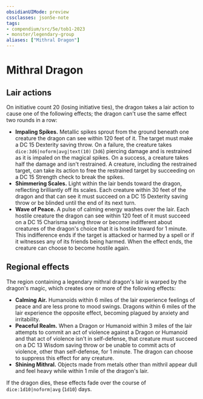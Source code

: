 ```yaml
---
obsidianUIMode: preview
cssclasses: json5e-note
tags:
- compendium/src/5e/tob1-2023
- monster/legendary-group
aliases: ["Mithral Dragon"]
---
```

# Mithral Dragon

## Lair actions


On initiative count 20 (losing initiative ties), the dragon takes a lair action to cause one of the following effects; the dragon can't use the same effect two rounds in a row:

- **Impaling Spikes.** Metallic spikes sprout from the ground beneath one creature the dragon can see within 120 feet of it. The target must make a DC 15 Dexterity saving throw. On a failure, the creature takes `dice:3d6|noform|avg|text(10)` (`3d6`) piercing damage and is restrained as it is impaled on the magical spikes. On a success, a creature takes half the damage and isn't restrained. A creature, including the restrained target, can take its action to free the restrained target by succeeding on a DC 15 Strength check to break the spikes.  
- **Shimmering Scales.** Light within the lair bends toward the dragon, reflecting brilliantly off its scales. Each creature within 30 feet of the dragon and that can see it must succeed on a DC 15 Dexterity saving throw or be blinded until the end of its next turn.  
- **Wave of Peace.** A pulse of calming energy washes over the lair. Each hostile creature the dragon can see within 120 feet of it must succeed on a DC 15 Charisma saving throw or become indifferent about creatures of the dragon's choice that it is hostile toward for 1 minute. This indifference ends if the target is attacked or harmed by a spell or if it witnesses any of its friends being harmed. When the effect ends, the creature can choose to become hostile again.  

## Regional effects


The region containing a legendary mithral dragon's lair is warped by the dragon's magic, which creates one or more of the following effects:

- **Calming Air.** Humanoids within 6 miles of the lair experience feelings of peace and are less prone to mood swings. Dragons within 6 miles of the lair experience the opposite effect, becoming plagued by anxiety and irritability.  
- **Peaceful Realm.** When a Dragon or Humanoid within 3 miles of the lair attempts to commit an act of violence against a Dragon or Humanoid and that act of violence isn't in self-defense, that creature must succeed on a DC 13 Wisdom saving throw or be unable to commit acts of violence, other than self-defense, for 1 minute. The dragon can choose to suppress this effect for any creature.  
- **Shining Mithral.** Objects made from metals other than mithril appear dull and feel heavy while within 1 mile of the dragon's lair.  

If the dragon dies, these effects fade over the course of `dice:1d10|noform|avg` (`1d10`) days.